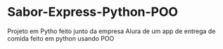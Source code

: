 # Sabor-Express-Python-POO
Projeto em Pytho feito junto da empresa Alura de um app de entrega de comida feito em python usando POO
